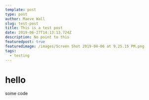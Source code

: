 ```yaml
---
template: post
type: post
author: Maeve Wall
slug: test-post
title: This is a test post
date: 2019-06-27T14:13:13.724Z
description: No point to this
featuredpost: true
featuredimage: /images/Screen Shot 2019-04-06 at 9.25.15 PM.png
tags:
  - testing
---
```

# hello

some code
